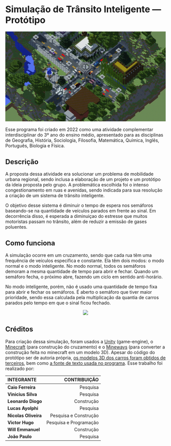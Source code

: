 # Simulação de Trânsito Inteligente — Protótipo
<p align="center">
	<img src="GitHub/simulation.gif"; width=800pm;>
</p>

Esse programa foi criado em 2022 como uma atividade complementar interdisciplinar do 3º ano do ensino médio, apresentado para as disciplinas de Geografia, 
História, Sociologia, Filosofia, Matemática, Química, Inglês, Português, Biologia e Física.
 
## Descrição

A proposta dessa atividade era solucionar um problema de mobilidade urbana regional, sendo inclusa a elaboração de um projeto e um protótipo da ideia proposta pelo grupo. A problemática escolhida foi o intenso congestionamento em ruas e avenidas, sendo indicada para sua resolução a criação de um sistema de trânsito inteligente.

O objetivo desse sistema é diminuir o tempo de espera nos semáforos baseando-se na quantidade de veículos parados em frente ao sinal. Em decorrência disso, é esperada a diminuiçao do estresse que muitos motoristas passam no trânsito, além de reduzir a emissão de gases poluentes.

## Como funciona

A simulação ocorre em um cruzamento, sendo que cada rua têm uma frequência de veículos específica e constante. Ela têm dois modos: o modo normal e o modo inteligente. No modo normal, todos os semáforos demoram a mesma quantidade de tempo para abrir e fechar. Quando um semáforo fecha, o próximo abre, fazendo um ciclo em sentido anti-horário.

No modo inteligente, porém, não é usado uma quantidade de tempo fixa para abrir e fechar os semáforos. É aberto o semáforo que tiver maior prioridade, sendo essa calculada pela multiplicação da quantia de carros parados pelo tempo em que o sinal ficou fechado.

<p align="center">
	<img src="GitHub/smart.gif"; width=800pm;>
</p>

## Créditos

Para criação dessa simulação, foram usados a [Unity](https://unity.com/pt) (game-engine), o [Minecraft](https://www.minecraft.net/pt-br) (para construção do cruzamento) e o [Mineways](https://www.realtimerendering.com/erich/minecraft/public/mineways/) (para converter a construção feita no minecraft em um modelo 3D). Apesar do código do protótipo ser de autoria própria, [os modelos 3D dos carros foram obtidos de terceiros](https://github.com/mchrbn/unity-traffic-simulation), bem como [a fonte de texto usada no programa](https://www.dafont.com/minecraftia.font?text=%E7%E3o). Esse trabalho foi realizado por:

<p align="center">

 |   **INTEGRANTE**    |    **CONTRIBUIÇÃO**    |
| :------------------- | ---------------------: |
| **Caio Ferreira**    | Pesquisa               |
| **Vinicius Silva**   | Pesquisa               |
| **Leonardo Diogo**   | Construção             |
| **Lucas Ayolphi**    | Pesquisa               |
| **Nicolas Oliveira** | Pesquisa e Construção  |
| **Victor Hugo**      | Pesquisa e Programação |
| **Will Emmanuel**    | Construção             |
| **João Paulo**       | Pesquisa               |
</p>
